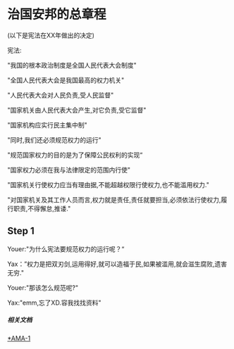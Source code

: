 # 治国安邦的总章程

(以下是宪法在XX年做出的决定)
<p>
宪法:
<p>
"我国的根本政治制度是全国人民代表大会制度"
<P>
"全国人民代表大会是我国最高的权力机关"
<P>
"人民代表大会对人民负责,受人民监督"
<P>
"国家机关由人民代表大会产生,对它负责,受它监督"
<P>
"国家机构应实行民主集中制"
<P>
"同时,我们还必须规范权力的运行"
<P>
"规范国家权力的目的是为了保障公民权利的实现“
<P>
"国家权力必须在我与法律限定的范围内行使"
<P>
"国家机关行使权力应当有理由据,不能超越权限行使权力,也不能滥用权力."
<P>
"对国家机关及其工作人员而言,权力就是责任,责任就要担当,必须依法行使权力,履行职责,不得懈怠,推诿."

## Step 1

Youer:"为什么宪法要规范权力的运行呢？“
<p>
Yax：”权力是把双刃剑,运用得好,就可以造福于民,如果被滥用,就会滋生腐败,遗害无穷."
<P>
Youer:"那该怎么规范呢?"
<P>
Yax:"emm,忘了XD.容我找找资料"
<P>

##### 相关文档

[*AMA-1](AMA-A/AMA-3.md)
